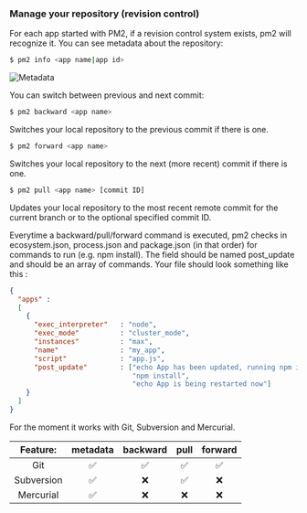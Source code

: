 ### Manage your repository (revision control)

For each app started with PM2, if a revision control system exists, pm2 will recognize it.
You can see metadata about the repository:

```bash
$ pm2 info <app name|app id>
```
![Metadata](https://github.com/unitech/pm2/raw/development/pres/pm2-versioning-metadata.png)


You can switch between previous and next commit:

```bash
$ pm2 backward <app name>
```
Switches your local repository to the previous commit if there is one.



```bash
$ pm2 forward <app name>
```
Switches your local repository to the next (more recent) commit if there is one.



```bash
$ pm2 pull <app name> [commit ID]
```
Updates your local repository to the most recent remote commit for the current branch
or to the optional specified commit ID.




Everytime a backward/pull/forward command is executed, pm2 checks in ecosystem.json, process.json and package.json (in that order) for commands to run (e.g. npm install).
The field should be named post_update and should be an array of commands.
Your file should look something like this :

```json
{
  "apps" :
  [
    {
      "exec_interpreter"   : "node",
      "exec_mode"          : "cluster_mode",
      "instances"          : "max",
      "name"               : "my_app",
      "script"             : "app.js",
      "post_update"        : ["echo App has been updated, running npm install...",
                              "npm install",
                              "echo App is being restarted now"]
    }
  ]
}

```



For the moment it works with Git, Subversion and Mercurial.

| Feature: | metadata | backward | pull | forward |
|:--------:|:--------:|:--------:|:----:|:-------:|
| Git | :white_check_mark: | :white_check_mark: | :white_check_mark: | :white_check_mark: |
| Subversion | :white_check_mark: | :x: | :white_check_mark: | :x: |
| Mercurial | :white_check_mark: | :x: | :x: | :x: |

